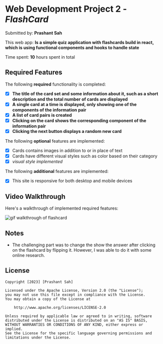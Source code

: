 # Web Development Project 2 - *FlashCard*

Submitted by: **Prashant Sah**

This web app: **Is a simple quiz application with flashcards build in react, which is using functional components and hooks to handle state**

Time spent: **10** hours spent in total

## Required Features

The following **required** functionality is completed:

- [x] **The title of the card set and some information about it, such as a short description and the total number of cards are displayed**
- [x] **A single card at a time is displayed, only showing one of the components of the information pair**
- [x] **A list of card pairs is created**
- [x] **Clicking on the card shows the corresponding component of the information pair**
- [x] **Clicking the next button displays a random new card**

The following **optional** features are implemented:

- [x] Cards contains images in addition to or in place of text
- [x] Cards have different visual styles such as color based on their category
- [x] *visual style implemented*

The following **additional** features are implemented:

* [x] This site is responsive for both desktop and mobile devices

## Video Walkthrough

Here's a walkthrough of implemented required features:

![gif walkthrough of flashcard](src/assets/project-2.gif)

## Notes

- The challenging part was to change the show the answer after clicking on the flashcard by flipping it. However, I was able to do it with some online research.

## License

    Copyright [2023] [Prashant Sah]

    Licensed under the Apache License, Version 2.0 (the "License");
    you may not use this file except in compliance with the License.
    You may obtain a copy of the License at

        http://www.apache.org/licenses/LICENSE-2.0

    Unless required by applicable law or agreed to in writing, software
    distributed under the License is distributed on an "AS IS" BASIS,
    WITHOUT WARRANTIES OR CONDITIONS OF ANY KIND, either express or implied.
    See the License for the specific language governing permissions and
    limitations under the License.